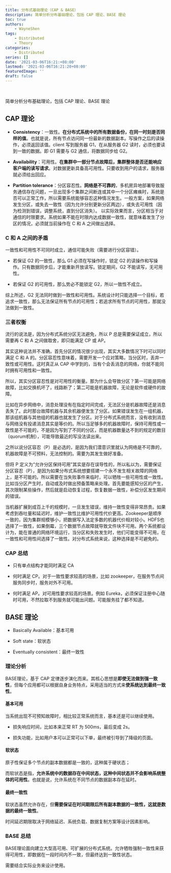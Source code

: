 ```yaml
---
title: 分布式基础理论（CAP & BASE）
description: 简单分析分布基础理论，包括 CAP 理论、BASE 理论
toc: true
authors: 
    - WayneShen
tags: 
    - Distributed
    - Theory
categories: 
    - Distributed
series: []
date: '2021-03-06T16:21:+08:00'
lastmod: '2021-03-06T16:21:20+08:00'
featuredImage: ''
draft: false
---
```


</br>

简单分析分布基础理论，包括 CAP 理论、BASE 理论

<!--more-->

## CAP 理论

+ **Consistency**：一致性。**在分布式系统中的所有数据备份，在同一时刻是否同样的值**。也就是说，所有节点访问同一份最新的数据副本。写操作之后的读操作，必须返回该值。client 写到服务器 G1，在从服务器 G2 读时，必须也要读到一致的数据。即 G1 需要与 G2 通信，将数据同步给 G2。

+ **Availability**：可用性。**在集群中一部分节点故障后，集群整体是否还能响应客户端的读写请求**。对数据更新具备高可用性。只要收到用户的请求，服务器就必须给出回应。

+ **Partition tolerance**：分区容忍性。**网络是不可靠的**，多机房异地部署导致服务通信存在问题，一旦出现多个集群之间断连或其中一个分区瘫痪时，系统是否可以正常工作，所以需要系统能够容忍这种情况发生。一般方案，如果网络发生分区，或失去一致性（因为允许分别更新分区两边），或失去可用性（因为检测到错误，调整系统，直到分区消失）。
以实际效果而言，分区相当于对通信的时限要求。系统如果不能在时限内达成数据一致性，就意味着发生了分区的情况，必须就当前操作在 C 和 A 之间做出选择。


### C 和 A 之间的矛盾

一致性和可用性不可同时成立，通信可能失败（需要进行分区容错）。

+ 若保证 G2 的一致性，那么 G1 必须在写操作时，锁定 G2 的读操作和写操作。只有数据同步后，才能重新开放读写。锁定期间，G2 不能读写，无可用性。

+ 若保证 G2 的可用性，那么势必不能锁定 G2，所以一致性不成立。

综上所述，G2 无法同时做到一致性和可用性。系统设计时只能选择一个目标，若追求一致性，那么无法保证所有节点的可用性；若追求所有节点的可用性，那就没法做到一致性。

### 三者权衡

流行的说法是，因为分布式系统分区无法避免，所以 P 总是需要保证成立，所以需要再 C 和 A 之间做取舍，即只能满足 CP 或 AP。

其实这种说法并不准确，首先分区的情况很少出现，其实大多数情况下时可以同时满足 C 和 A 的。分区容忍性意味着，需要开发一个应对策略，当分区时，丢弃一致性或可用性。这时真正从 CAP 中学到的，当有个会丢消息的网络，你就不能同时拥有可用性和一致性。

所以，其实分区容忍性是对可用性的衡量。那为什么会导致分区？第一可能是网络故障，比如交换机坏了，线路断了；第二可能是机器故障，无论是软件或硬件的故障。

比如在异步网络中，消息处理没有在指定时间完成，无法区分是机器故障还是消息丢失了。此时那台故障机器与其余机器便发生了分区。如果错误发生在一组机器，那该组机器与其他组的机器也就发生了分区。对于分布式系统而言，没有收到消息与网络没有投递消息其实是等价的。所以当足够多的机器故障时，保持可用性或一致性是不可能的，不是因为写到了不同的分区，而是机器数量达不到的规定的数目（quorum机制），可能导致最近的写没法读出来。

之所以说分区容忍（P）是必选的，是因为我们潜意识里就认为网络是不可靠的，机器故障是不可预料，无法控制的。需要为其发生做好准备。

但将 P 定义为“允许分区保持可用”其实是存在误导性的，所以私以为，需要保证分区容忍（P），是因为如果分布式系统想要搭建一个永不发生相关故障的网络上，是不可能的。所以需要在当失败事件来临时，可以牺牲一些可用性或一致性。比如当分区产生时，自动或及时做出预备策略来处理。首先要能感知分区的产生，其次限制某些操作，然后就是启动恢复过程，恢复数据一致性，补偿分区发生期间的错误。

当机器扩展到成百上千的规模时，一旦发生错误，维持一致性变得非常昂贵。如果考虑到吞吐量和延迟时，维护一致性比维护可用性代价更高。Zookeeper是顺序一致的，因为集群规模够小，把数据写入法定多数的机器代价相对较小。HDFS也选择了一致性，如果倒霉，三个数据节点故障就导致文件块不可用。两个系统都设计为，能在普通的网络环境运行，当分区和失败发生时，他们可能变得不可用，在一致性和可用性间选择了一致性。对分布式系统来说，这种选择是不可避免的。

### CAP 总结

+ 只有单点结构才能同时满足 CA

+ 何时满足 CP。对于一致性要求较高的场景，比如 zookeeper，在服务节点间服务同步时，服务对外不可用。

+ 何时满足 AP。对可用性要求较高的场景。例如 Eureka，必须保证注册中心随时可用，不然拉取不到服务就可能出问题。可能服务挂了都不知道。


## BASE 理论

+ Basically Available：基本可用

+ Soft state：软状态

+ Eventually consistent：最终一致性

### 理论分析

BASE理论，基于 CAP 定律逐步演化而来。其核心思想是**即使无法做到强一致性**，但每个应用都可以根据自身业务特点，采用适当的方式来**使系统达到最终一致性**。


#### 基本可用

当系统出现不可预知故障时，相比较正常系统而言，基本还是可以继续使用。

+ 损失响应时间，比如本来正常 RT 为 500ms，最后变成 2s。

+ 损失功能，比如用户本可以正常可以下单，最终被引导到了降级的页面。

#### 软状态

原子性保证多个节点的副本数据都是一致的，这种属于硬状态；

而软状态是指，**允许系统中的数据存在中间状态，这种中间状态并不会影响系统整体的可用性**。也就是说，允许系统在不同节点的数据副本存在延时。


#### 最终一致性

软状态虽然允许存在，但**需要保证在时间期限后所有副本数据的一致性，这就是数据的最终一致性**。

时间延迟期限取决于网络延迟、系统负载、数据复制方案等设计因素影响。

### BASE 总结

BASE理论面向建立大型高可用、可扩展的分布式系统。允许牺牲强制一致性来获得可用性，即数据在一段时间内不一致，但最终达到一致性状态。

需要结合实际业务来设计使用。
